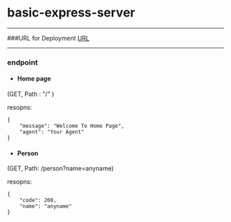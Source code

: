 # basic-express-server
---
###URL for Deployment 
[URL](https://basic-express-server-sl9f.onrender.com/)

----
### endpoint

- #### Home page

(GET, Path : "/" )

resopns:
```
{
    "message": "Welcome To Home Page",
    "agent": "Your Agent"
}

```

- #### Person
(GET, Path: /person?name=anyname)

resopns:
```
{
    "code": 200,
    "name": "anyname"
}

```
